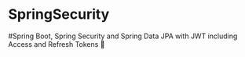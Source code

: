 # SpringSecurity

#Spring Boot, Spring Security and Spring Data JPA with JWT including Access and Refresh Tokens 🔑
